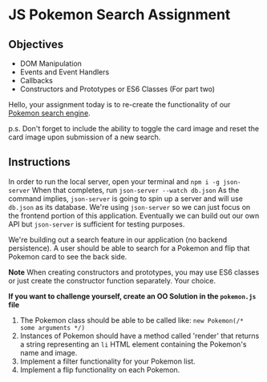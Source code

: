 # JS Pokemon Search Assignment

## Objectives

* DOM Manipulation
* Events and Event Handlers
* Callbacks
* Constructors and Prototypes or ES6 Classes (For part two)

Hello, your assignment today is to re-create the functionality of our [Pokemon search engine](https://pokemon-search.netlify.com/).

p.s. Don't forget to include the ability to toggle the card image and reset the card image upon submission of a new search.

## Instructions

In order to run the local server, open your terminal and `npm i -g json-server`
When that completes, run `json-server --watch db.json`
As the command implies, `json-server` is going to spin up a server and will use `db.json` as its database.
We're using `json-server` so we can just focus on the frontend portion of this application. Eventually we can build out our own API but `json-server` is sufficient for testing purposes.

We're building out a search feature in our application (no backend persistence). A user should be able to search for a Pokemon and flip that Pokemon card to see the back side.

**Note** When creating constructors and prototypes, you may use ES6 classes or just create the constructor function separately. Your choice.

**If you want to challenge yourself, create an OO Solution in the `pokemon.js` file**

1.  The Pokemon class should be able to be called like: `new Pokemon(/* some arguments */)`
2.  Instances of Pokemon should have a method called 'render' that returns a string representing an `li` HTML element containing the Pokemon's name and image.
3.  Implement a filter functionality for your Pokemon list.
4.  Implement a flip functionality on each Pokemon.

